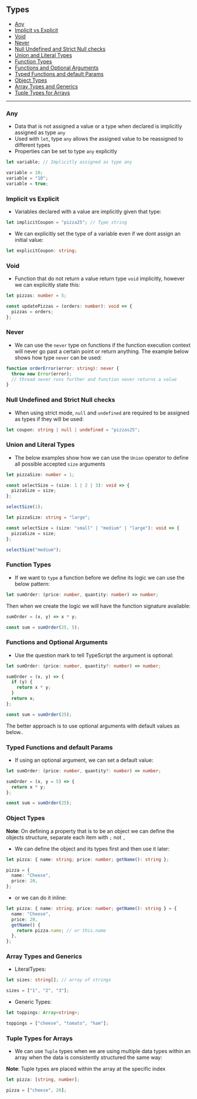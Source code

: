 ## Types

- [Any](#Any)
- [Implicit vs Explicit](#Implicit-vs-Explicit)
- [Void](#Void)
- [Never](#Never)
- [Null Undefined and Strict Null checks](#Null-Undefined-and-Strict-Null-checks)
- [Union and Literal Types](#Union-and-Literal-Types)
- [Function Types](#Function-Types)
- [Functions and Optional Arguments](#Functions-and-Optional-Arguments)
- [Typed Functions and default Params](#Typed-Functions-and-default-Params)
- [Object Types](#Object-Types)
- [Array Types and Generics](#Array-Types-and-Generics)
- [Tuple Types for Arrays](#Tuple-Types-for-Arrays)

---

### Any

- Data that is not assigned a value or a type when declared is implicitly assigned as type `any`
- Used with `let`, type `any` allows the assigned value to be reassigned to different types
- Properties can be set to type `any` explicitly

```ts
let variable; // Implicitly assigned as type any

variable = 10;
variable = "10";
variable = true;
```

### Implicit vs Explicit

- Variables declared with a value are implicitly given that type:

```ts
let implicitCoupon = "pizza25"; // Type string
```

- We can explicitly set the type of a variable even if we dont assign an initial value:

```ts
let explicitCoupon: string;
```

### Void

- Function that do not return a value return type `void` implicitly, however we can explicitly state this:

```ts
let pizzas: number = 5;

const updatePizzas = (orders: number): void => {
  pizzas = orders;
};
```

### Never

- We can use the `never` type on functions if the function execution context will never go past a certain point or return anything. The example below shows how type `never` can be used:

```ts
function orderError(error: string): never {
  throw new Error(error);
  // thread never runs further and function never returns a value
}
```

### Null Undefined and Strict Null checks

- When using strict mode, `null` and `undefined` are required to be assigned as types if they will be used:

```ts
let coupon: string | null | undefined = "pizzas25";
```

### Union and Literal Types

- The below examples show how we can use the `Union` operator to define all possible accepted `size` arguments

```ts
let pizzaSize: number = 1;

const selectSize = (size: 1 | 2 | 3): void => {
  pizzaSize = size;
};

selectSize(1);
```

```ts
let pizzaSize: string = "large";

const selectSize = (size: "small" | "medium" | "large"): void => {
  pizzaSize = size;
};

selectSize("medium");
```

### Function Types

- If we want to `type` a function before we define its logic we can use the below pattern:

```ts
let sumOrder: (price: number, quantity: number) => number;
```

Then when we create the logic we will have the function signature available:

```ts
sumOrder = (x, y) => x * y;

const sum = sumOrder(25, 5);
```

### Functions and Optional Arguments

- Use the question mark to tell TypeScript the argument is optional:

```ts
let sumOrder: (price: number, quantity?: number) => number;

sumOrder = (x, y) => {
  if (y) {
    return x * y;
  }
  return x;
};

const sum = sumOrder(25);
```

The better approach is to use optional arguments with default values as below..

### Typed Functions and default Params

- If using an optional argument, we can set a default value:

```ts
let sumOrder: (price: number, quantity?: number) => number;

sumOrder = (x, y = 5) => {
  return x * y;
};

const sum = sumOrder(25);
```

### Object Types

**Note**: On defining a property that is to be an object we can define the objects structure, separate each item with `;` not `,`

- We can define the object and its types first and then use it later:

```ts
let pizza: { name: string; price: number; getName(): string };

pizza = {
  name: "Cheese",
  price: 20,
};
```

- or we can do it inline:

```ts
let pizza: { name: string; price: number; getName(): string } = {
  name: "Cheese",
  price: 20,
  getName() {
    return pizza.name; // or this.name
  },
};
```

### Array Types and Generics

- LiteralTypes:

```ts
let sizes: string[]; // array of strings

sizes = ["1", "2", "3"];
```

- Generic Types:

```ts
let toppings: Array<string>;

toppings = ["cheese", "tomato", "ham"];
```

### Tuple Types for Arrays

- We can use `Tuple` types when we are using multiple data types within an array when the data is consistently structured the same way:

**Note**: Tuple types are placed within the array at the specific index

```ts
let pizza: [string, number];

pizza = ["cheese", 20];
```
